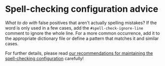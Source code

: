 # Spell-checking configuration advice

_What to do with_ false positives that aren't actually spelling mistakes? If the word is only used in a few cases, add the `#spell-check-ignore-line` comment to ignore the whole line. For a more common occurrence, add it to the appropriate dictionary file or define a pattern that matches it and similar cases.

For further details, please read [our recommendations for maintaining the spell-checking configuration](https://github.com/Lombiq/GitHub-Actions/blob/dev/Docs/SpellCheckingConfiguration.md) carefully!
